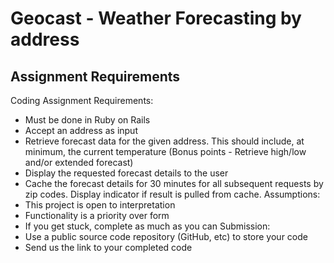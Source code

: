 # Geocast - Weather Forecasting by address

## Assignment Requirements
Coding Assignment
Requirements:
* Must be done in Ruby on Rails
* Accept an address as input
* Retrieve forecast data for the given address. This should include, at minimum, the
current temperature (Bonus points - Retrieve high/low and/or extended forecast)
* Display the requested forecast details to the user
* Cache the forecast details for 30 minutes for all subsequent requests by zip codes.
Display indicator if result is pulled from cache.
Assumptions:
* This project is open to interpretation
* Functionality is a priority over form
* If you get stuck, complete as much as you can
Submission:
* Use a public source code repository (GitHub, etc) to store your code
* Send us the link to your completed code
